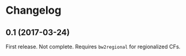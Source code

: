 # Changelog

## 0.1 (2017-03-24)

First release. Not complete. Requires `bw2regional` for regionalized CFs.
